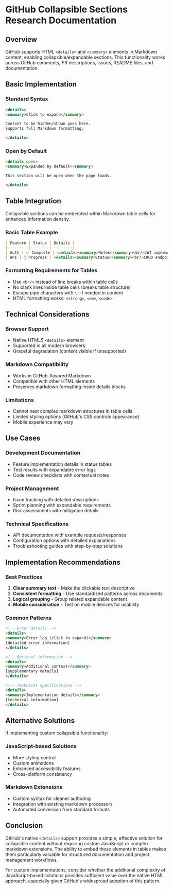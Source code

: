 # GitHub Collapsible Sections Research Documentation

## Overview

GitHub supports HTML `<details>` and `<summary>` elements in Markdown content, enabling collapsible/expandable sections. This functionality works across GitHub comments, PR descriptions, issues, README files, and documentation.

## Basic Implementation

### Standard Syntax
```html
<details>
<summary>Click to expand</summary>

Content to be hidden/shown goes here.
Supports full Markdown formatting.

</details>
```

### Open by Default
```html
<details open>
<summary>Expanded by default</summary>

This section will be open when the page loads.

</details>
```

## Table Integration

Collapsible sections can be embedded within Markdown table cells for enhanced information density.

### Basic Table Example
```markdown
| Feature | Status | Details |
|---------|--------|---------|
| Auth | ✅ Complete | <details><summary>Notes</summary><br/>JWT implementation<br/>30min timeout</details> |
| API | 🚧 Progress | <details><summary>Status</summary><br/>CRUD endpoints done<br/>Rate limiting pending</details> |
```

### Formatting Requirements for Tables
- Use `<br/>` instead of line breaks within table cells
- No blank lines inside table cells (breaks table structure)
- Escape pipe characters with `\|` if needed in content
- HTML formatting works: `<strong>`, `<em>`, `<code>`

## Technical Considerations

### Browser Support
- Native HTML5 `<details>` element
- Supported in all modern browsers
- Graceful degradation (content visible if unsupported)

### Markdown Compatibility
- Works in GitHub-flavored Markdown
- Compatible with other HTML elements
- Preserves markdown formatting inside details blocks

### Limitations
- Cannot nest complex markdown structures in table cells
- Limited styling options (GitHub's CSS controls appearance)
- Mobile experience may vary

## Use Cases

### Development Documentation
- Feature implementation details in status tables
- Test results with expandable error logs
- Code review checklists with contextual notes

### Project Management
- Issue tracking with detailed descriptions
- Sprint planning with expandable requirements
- Risk assessments with mitigation details

### Technical Specifications
- API documentation with example requests/responses
- Configuration options with detailed explanations
- Troubleshooting guides with step-by-step solutions

## Implementation Recommendations

### Best Practices
1. **Clear summary text** - Make the clickable text descriptive
2. **Consistent formatting** - Use standardized patterns across documents
3. **Logical grouping** - Group related expandable content
4. **Mobile consideration** - Test on mobile devices for usability

### Common Patterns
```html
<!-- Error details -->
<details>
<summary>Error log (click to expand)</summary>
[detailed error information]
</details>

<!-- Optional information -->
<details>
<summary>Additional context</summary>
[supplementary details]
</details>

<!-- Technical specifications -->
<details>
<summary>Implementation details</summary>
[technical information]
</details>
```

## Alternative Solutions

If implementing custom collapsible functionality:

### JavaScript-based Solutions
- More styling control
- Custom animations
- Enhanced accessibility features
- Cross-platform consistency

### Markdown Extensions
- Custom syntax for cleaner authoring
- Integration with existing markdown processors
- Automated conversion from standard formats

## Conclusion

GitHub's native `<details>` support provides a simple, effective solution for collapsible content without requiring custom JavaScript or complex markdown extensions. The ability to embed these elements in tables makes them particularly valuable for structured documentation and project management workflows.

For custom implementations, consider whether the additional complexity of JavaScript-based solutions provides sufficient value over the native HTML approach, especially given GitHub's widespread adoption of this pattern.
